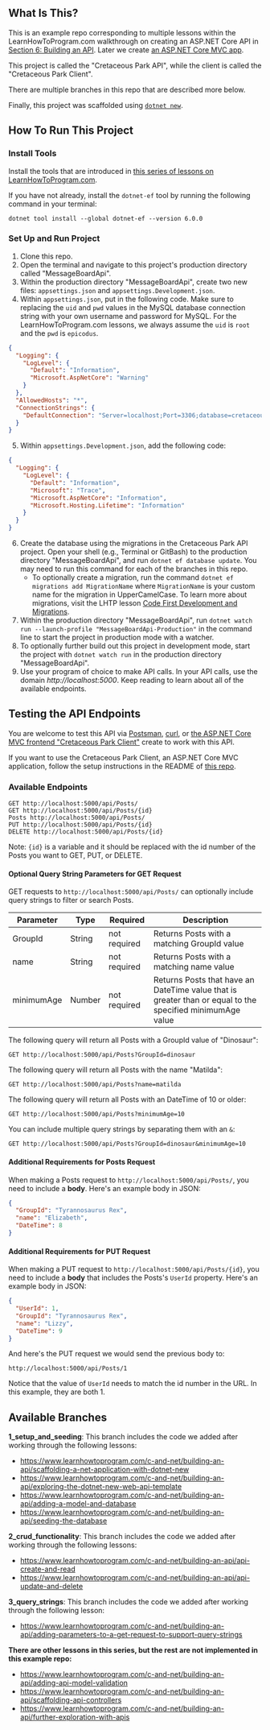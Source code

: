 ## What Is This?

This is an example repo corresponding to multiple lessons within the LearnHowToProgram.com walkthrough on creating an ASP.NET Core API in [Section 6: Building an API](https://www.learnhowtoprogram.com/c-and-net/building-an-api). Later we create [an ASP.NET Core MVC app](https://github.com/epicodus-lessons/section-6-cretaceous-park-client-csharp-net6).

This project is called the "Cretaceous Park API", while the client is called the "Cretaceous Park Client".

There are multiple branches in this repo that are described more below.

Finally, this project was scaffolded using [`dotnet new`](https://learn.microsoft.com/en-us/dotnet/core/tools/dotnet-new).

## How To Run This Project

### Install Tools

Install the tools that are introduced in [this series of lessons on LearnHowToProgram.com](https://www.learnhowtoprogram.com/c-and-net/getting-started-with-c).

If you have not already, install the `dotnet-ef` tool by running the following command in your terminal:

```
dotnet tool install --global dotnet-ef --version 6.0.0
```

### Set Up and Run Project

1. Clone this repo.
2. Open the terminal and navigate to this project's production directory called "MessageBoardApi".
3. Within the production directory "MessageBoardApi", create two new files: `appsettings.json` and `appsettings.Development.json`.
4. Within `appsettings.json`, put in the following code. Make sure to replacing the `uid` and `pwd` values in the MySQL database connection string with your own username and password for MySQL. For the LearnHowToProgram.com lessons, we always assume the `uid` is `root` and the `pwd` is `epicodus`.

```json
{
  "Logging": {
    "LogLevel": {
      "Default": "Information",
      "Microsoft.AspNetCore": "Warning"
    }
  },
  "AllowedHosts": "*",
  "ConnectionStrings": {
    "DefaultConnection": "Server=localhost;Port=3306;database=cretaceous_api;uid=root;pwd=epicodus;"
  }
}
```

5. Within `appsettings.Development.json`, add the following code:

```json
{
  "Logging": {
    "LogLevel": {
      "Default": "Information",
      "Microsoft": "Trace",
      "Microsoft.AspNetCore": "Information",
      "Microsoft.Hosting.Lifetime": "Information"
    }
  }
}
```

6. Create the database using the migrations in the Cretaceous Park API project. Open your shell (e.g., Terminal or GitBash) to the production directory "MessageBoardApi", and run `dotnet ef database update`. You may need to run this command for each of the branches in this repo. 
    - To optionally create a migration, run the command `dotnet ef migrations add MigrationName` where `MigrationName` is your custom name for the migration in UpperCamelCase. To learn more about migrations, visit the LHTP lesson [Code First Development and Migrations](https://www.learnhowtoprogram.com/c-and-net-part-time/many-to-many-relationships/code-first-development-and-migrations).
7. Within the production directory "MessageBoardApi", run `dotnet watch run --launch-profile "MessageBoardApi-Production"` in the command line to start the project in production mode with a watcher. 
8. To optionally further build out this project in development mode, start the project with `dotnet watch run` in the production directory "MessageBoardApi".
9. Use your program of choice to make API calls. In your API calls, use the domain _http://localhost:5000_. Keep reading to learn about all of the available endpoints.

## Testing the API Endpoints

You are welcome to test this API via [Postsman](https://www.Postsman.com/), [curl](https://curl.se/), or [the ASP.NET Core MVC frontend "Cretaceous Park Client"](https://github.com/epicodus-lessons/section-6-cretaceous-park-api-csharp-net6) create to work with this API. 

If you want to use the Cretaceous Park Client, an ASP.NET Core MVC application, follow the setup instructions in the README of [this repo](https://github.com/epicodus-lessons/section-6-cretaceous-park-api-csharp-net6). 

### Available Endpoints

```
GET http://localhost:5000/api/Posts/
GET http://localhost:5000/api/Posts/{id}
Posts http://localhost:5000/api/Posts/
PUT http://localhost:5000/api/Posts/{id}
DELETE http://localhost:5000/api/Posts/{id}
```

Note: `{id}` is a variable and it should be replaced with the id number of the Posts you want to GET, PUT, or DELETE.

#### Optional Query String Parameters for GET Request

GET requests to `http://localhost:5000/api/Posts/` can optionally include query strings to filter or search Posts.

| Parameter   | Type        |  Required    | Description |
| ----------- | ----------- | -----------  | ----------- |
| GroupId     | String      | not required | Returns Posts with a matching GroupId value |
| name        | String      | not required | Returns Posts with a matching name value |
| minimumAge  | Number      | not required | Returns Posts that have an DateTime value that is greater than or equal to the specified minimumAge value |

The following query will return all Posts with a GroupId value of "Dinosaur":

```
GET http://localhost:5000/api/Posts?GroupId=dinosaur
```

The following query will return all Posts with the name "Matilda":

```
GET http://localhost:5000/api/Posts?name=matilda
```

The following query will return all Posts with an DateTime of 10 or older:

```
GET http://localhost:5000/api/Posts?minimumAge=10
```

You can include multiple query strings by separating them with an `&`:

```
GET http://localhost:5000/api/Posts?GroupId=dinosaur&minimumAge=10
```

#### Additional Requirements for Posts Request

When making a Posts request to `http://localhost:5000/api/Posts/`, you need to include a **body**. Here's an example body in JSON:

```json
{
  "GroupId": "Tyrannosaurus Rex",
  "name": "Elizabeth",
  "DateTime": 8
}
```

#### Additional Requirements for PUT Request

When making a PUT request to `http://localhost:5000/api/Posts/{id}`, you need to include a **body** that includes the Posts's `UserId` property. Here's an example body in JSON:

```json
{
  "UserId": 1,
  "GroupId": "Tyrannosaurus Rex",
  "name": "Lizzy",
  "DateTime": 9
}
```

And here's the PUT request we would send the previous body to:

```
http://localhost:5000/api/Posts/1
```

Notice that the value of `UserId` needs to match the id number in the URL. In this example, they are both 1.

## Available Branches

**1_setup_and_seeding**: This branch includes the code we added after working through the following lessons:

- https://www.learnhowtoprogram.com/c-and-net/building-an-api/scaffolding-a-net-application-with-dotnet-new
- https://www.learnhowtoprogram.com/c-and-net/building-an-api/exploring-the-dotnet-new-web-api-template
- https://www.learnhowtoprogram.com/c-and-net/building-an-api/adding-a-model-and-database
- https://www.learnhowtoprogram.com/c-and-net/building-an-api/seeding-the-database

**2_crud_functionality**: This branch includes the code we added after working through the following lessons:

- https://www.learnhowtoprogram.com/c-and-net/building-an-api/api-create-and-read
- https://www.learnhowtoprogram.com/c-and-net/building-an-api/api-update-and-delete

**3_query_strings**: This branch includes the code we added after working through the following lesson:

- https://www.learnhowtoprogram.com/c-and-net/building-an-api/adding-parameters-to-a-get-request-to-support-query-strings

**There are other lessons in this series, but the rest are not implemented in this example repo:**

- https://www.learnhowtoprogram.com/c-and-net/building-an-api/adding-api-model-validation
- https://www.learnhowtoprogram.com/c-and-net/building-an-api/scaffolding-api-controllers
- https://www.learnhowtoprogram.com/c-and-net/building-an-api/further-exploration-with-apis
